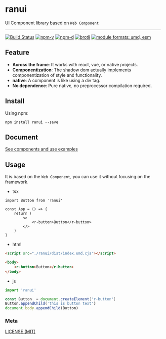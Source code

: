 # ranui

UI Component library based on `Web Component`

---

<a href="https://github.com/chaxus/ran/actions"><img src="https://img.shields.io/github/actions/workflow/status/chaxus/ran/ci.yml" alt="Build Status"></a>
<a href="https://npmjs.com/package/ranui"><img src="https://img.shields.io/npm/v/ranui.svg" alt="npm-v"></a>
<a href="https://npmjs.com/package/ranui"><img src="https://img.shields.io/npm/dt/ranui.svg" alt="npm-d"></a>
<a href="https://bundlephobia.com/result?p=ranui"><img src="https://img.badgesize.io/https:/unpkg.com/ranui/dist/index.umd.cjs?label=brotli&compression=brotli" alt="brotli"></a>
<a href="#alternative-installation-methods"><img src="https://img.shields.io/badge/module%20formats-umd%2C%20esm-green.svg" alt="module formats: umd, esm"></a>

## Feature

- **Across the frame**: It works with react, vue, or native projects.
- **Componentization**: The shadow dom actually implements componentization of style and functionality.
- **native**: A component is like using a div tag.
- **No dependence**: Pure native, no preprocessor compilation required.

## Install

Using npm:

```console
npm install ranui --save
```
## Document

[See components and use examples](https://chaxus.github.io/ran/src/ranui/)

## Usage

It is based on the `Web Component`, you can use it without focusing on the framework.

- tsx 
```tsx
import Button from 'ranui'

const App = () => {
    return (
        <>
            <r-button>Button</r-button>
        </>
    )
}
```

- html
```html
<script src="./ranui/dist/index.umd.cjs"></script>

<body>
    <r-button>Button</r-button>
</body>

```
- js

```js
import 'ranui'

const Button  = document.createElement('r-button')
Button.appendChild('this is button text')
document.body.appendChild(Button)
```


### Meta

[LICENSE (MIT)](/LICENSE)
